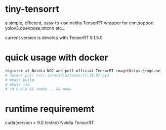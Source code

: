 # tiny-tensorrt
a simple, efficient, easy-to-use nvidia TensorRT wrapper for cnn,sopport yolov3,openpose,mtcnn etc...

current version is develop with TensorRT 5.1.5.0
# quick usage with docker
```bash
register at Nvidia NGC and pull official TensorRT image(https://ngc.nvidia.com/catalog/containers/nvidia:tensorrt)
# docker pull nvcr.io/nvidia/tensorrt:19.07-py3
# mkdir build
# mkdir lib
# cd build && cmake .. && make
```

# runtime requirememt
cuda(version > 9.0 tested)
Nvidia TensorRT

